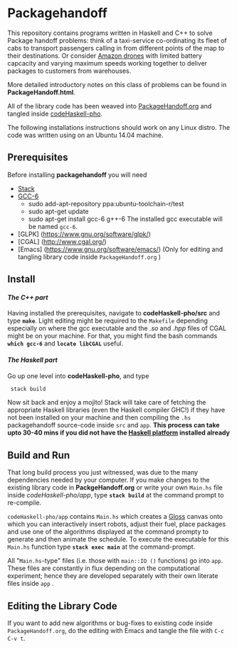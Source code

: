 
# Packagehandoff

This repository contains programs written in Haskell and C++ to solve Package handoff problems: think of a taxi-service co-ordinating its fleet of cabs to transport passengers calling in from different points of the map to their destinations. Or consider [Amazon drones](https://www.youtube.com/watch?v=gFj5SCdSYQg) with limited battery capcacity and varying maximum speeds working together to deliver packages to customers from warehouses.

More detailed introductory notes on this class of problems can be found in 
**PackageHandoff.html**.  

All of the library code has been weaved into
[PackageHandoff.org](https://github.com/gtelang/packagehandoff/blob/master/PackageHandoff.org) and tangled inside [codeHaskell-pho](https://github.com/gtelang/packagehandoff/tree/master/codeHaskell-pho). 

The following installations instructions should work on any Linux distro. The code was written using on an Ubuntu 14.04 machine.

## Prerequisites
Before installing **packagehandoff**  you will need
 * [Stack](https://docs.haskellstack.org/en/stable/README/) 
 * [GCC-6](http://askubuntu.com/a/746480) 
     * sudo add-apt-repository ppa:ubuntu-toolchain-r/test 
     * sudo apt-get update
     * sudo apt-get install gcc-6 g++-6
    The installed gcc executable will be named `gcc-6`.
 * [GLPK] (https://www.gnu.org/software/glpk/)
 * [CGAL] (http://www.cgal.org/)
 * [Emacs] (https://www.gnu.org/software/emacs/) (Only for editing and tangling library code inside `PackageHandoff.org` ) 

## Install 

####  *The C++ part*
Having installed the prerequisites, navigate to **codeHaskell-pho/src** and type **`make`**. Light editing might be required to the `Makefile` depending especially on where the gcc executable and the *.so* and *.hpp* files of CGAL might be on your machine. For that, you might find the bash commands **`which gcc-6`** and **`locate libCGAL`** useful. 

#### *The Haskell part*
Go up one level into **codeHaskell-pho**, and type

```zsh
 stack build
```

Now sit back and enjoy a mojito! Stack will take care of fetching the appropriate Haskell libraries (even the Haskell compiler GHC!) if they have not been installed on your machine and then compiling the `.hs` packagehandoff source-code inside `src` and `app`. **This process can take upto 30-40 mins if you did not have the [Haskell platform](https://www.haskell.org/platform/) installed already**

## Build and Run

That long build process you just witnessed, was due to the many dependencies needed by your computer. If you make changes to the existing library code in **PackgeHandoff.org** or write your own `Main.hs` file inside *codeHaskell-pho/app*, type **`stack build`** at the command prompt to re-compile.  

`codeHaskell-pho/app` contains `Main.hs` which creates a [Gloss](http://gloss.ouroborus.net/) canvas onto which you can interactively insert robots, adjust their fuel, place packages and use one of the algorithms displayed at the command prompty to generate and then animate the schedule. To execute the executable for this `Main.hs` function type **`stack exec main`** at the command-prompt. 

All "`Main.hs`-type" files (i.e. those with `main::IO ()` functions) go into `app`. These files are constantly in flux depending on the computational experiment; hence they are developed separately with their own literate files inside `app` .   
## Editing the Library Code

If you want to add  new algorithms or bug-fixes to existing code inside `PackageHandoff.org`, do the editing with Emacs and tangle the file with `C-c C-v t`.
